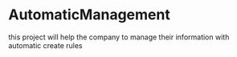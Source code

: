 # AutomaticManagement
this project will help the company to manage their information with automatic create rules 

